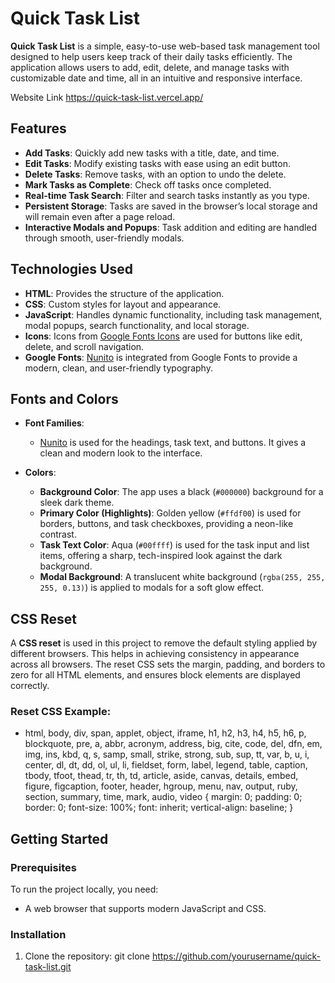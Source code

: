 # Quick Task List

**Quick Task List** is a simple, easy-to-use web-based task management tool designed to help users keep track of their daily tasks efficiently. The application allows users to add, edit, delete, and manage tasks with customizable date and time, all in an intuitive and responsive interface.

Website Link https://quick-task-list.vercel.app/


## Features

- **Add Tasks**: Quickly add new tasks with a title, date, and time.
- **Edit Tasks**: Modify existing tasks with ease using an edit button.
- **Delete Tasks**: Remove tasks, with an option to undo the delete.
- **Mark Tasks as Complete**: Check off tasks once completed.
- **Real-time Task Search**: Filter and search tasks instantly as you type.
- **Persistent Storage**: Tasks are saved in the browser’s local storage and will remain even after a page reload.
- **Interactive Modals and Popups**: Task addition and editing are handled through smooth, user-friendly modals.


## Technologies Used

- **HTML**: Provides the structure of the application.
- **CSS**: Custom styles for layout and appearance.
- **JavaScript**: Handles dynamic functionality, including task management, modal popups, search functionality, and local storage.
- **Icons**: Icons from [Google Fonts Icons](https://fonts.google.com/icons) are used for buttons like edit, delete, and scroll navigation.
- **Google Fonts**: [Nunito](https://fonts.google.com/specimen/Nunito) is integrated from Google Fonts to provide a modern, clean, and user-friendly typography.


## Fonts and Colors

- **Font Families**: 
  - [Nunito](https://fonts.google.com/specimen/Nunito) is used for the headings, task text, and buttons. It gives a clean and modern look to the interface.
  
- **Colors**:
  - **Background Color**: The app uses a black (`#000000`) background for a sleek dark theme.
  - **Primary Color (Highlights)**: Golden yellow (`#ffdf00`) is used for borders, buttons, and task checkboxes, providing a neon-like contrast.
  - **Task Text Color**: Aqua (`#00ffff`) is used for the task input and list items, offering a sharp, tech-inspired look against the dark background.
  - **Modal Background**: A translucent white background (`rgba(255, 255, 255, 0.13)`) is applied to modals for a soft glow effect.

  
## CSS Reset

A **CSS reset** is used in this project to remove the default styling applied by different browsers. This helps in achieving consistency in appearance across all browsers. The reset CSS sets the margin, padding, and borders to zero for all HTML elements, and ensures block elements are displayed correctly.

### Reset CSS Example:

* html, body, div, span, applet, object, iframe,
h1, h2, h3, h4, h5, h6, p, blockquote, pre,
a, abbr, acronym, address, big, cite, code,
del, dfn, em, img, ins, kbd, q, s, samp,
small, strike, strong, sub, sup, tt, var,
b, u, i, center,
dl, dt, dd, ol, ul, li,
fieldset, form, label, legend,
table, caption, tbody, tfoot, thead, tr, th, td,
article, aside, canvas, details, embed,
figure, figcaption, footer, header, hgroup,
menu, nav, output, ruby, section, summary,
time, mark, audio, video {
    margin: 0;
    padding: 0;
    border: 0;
    font-size: 100%;
    font: inherit;
    vertical-align: baseline;
}


## Getting Started

### Prerequisites
To run the project locally, you need:

- A web browser that supports modern JavaScript and CSS.
  
### Installation
1. Clone the repository:
       git clone https://github.com/yourusername/quick-task-list.git
